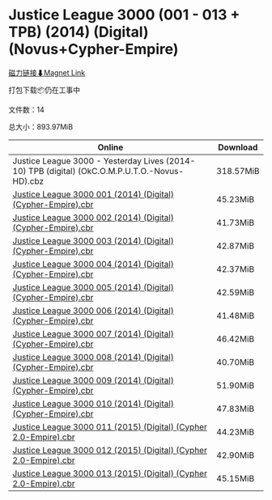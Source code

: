 # Justice League 3000 (001 - 013 + TPB) (2014) (Digital) (Novus+Cypher-Empire)

[磁力链接⬇Magnet Link](magnet:?xt=urn:btih:79167350c880837b124a7231a1e460fe2a30d3d5&dn=Justice%20League%203000%20%28001%20-%20013%20%2B%20TPB%29%20%282014%29%20%28Digital%29%20%28Novus%2BCypher-Empire%29)

打包下载📦仍在工事中

文件数：14

总大小：893.97MiB

Online | Download
--- | ---
Justice League 3000 - Yesterday Lives (2014-10) TPB (digital) (OkC.O.M.P.U.T.O.-Novus-HD).cbz | 318.57MiB
[Justice League 3000 001 (2014) (Digital) (Cypher-Empire).cbr](https://github.com/alicewish/markdown/blob/master/comic/Justice-League-3000-001-2014-Digital-Cypher-Empire-cbr.md) | 45.23MiB
[Justice League 3000 002 (2014) (Digital) (Cypher-Empire).cbr](https://github.com/alicewish/markdown/blob/master/comic/Justice-League-3000-002-2014-Digital-Cypher-Empire-cbr.md) | 41.73MiB
[Justice League 3000 003 (2014) (Digital) (Cypher-Empire).cbr](https://github.com/alicewish/markdown/blob/master/comic/Justice-League-3000-003-2014-Digital-Cypher-Empire-cbr.md) | 42.87MiB
[Justice League 3000 004 (2014) (Digital) (Cypher-Empire).cbr](https://github.com/alicewish/markdown/blob/master/comic/Justice-League-3000-004-2014-Digital-Cypher-Empire-cbr.md) | 42.37MiB
[Justice League 3000 005 (2014) (Digital) (Cypher-Empire).cbr](https://github.com/alicewish/markdown/blob/master/comic/Justice-League-3000-005-2014-Digital-Cypher-Empire-cbr.md) | 42.59MiB
[Justice League 3000 006 (2014) (Digital) (Cypher-Empire).cbr](https://github.com/alicewish/markdown/blob/master/comic/Justice-League-3000-006-2014-Digital-Cypher-Empire-cbr.md) | 41.48MiB
[Justice League 3000 007 (2014) (Digital) (Cypher-Empire).cbr](https://github.com/alicewish/markdown/blob/master/comic/Justice-League-3000-007-2014-Digital-Cypher-Empire-cbr.md) | 46.42MiB
[Justice League 3000 008 (2014) (Digital) (Cypher-Empire).cbr](https://github.com/alicewish/markdown/blob/master/comic/Justice-League-3000-008-2014-Digital-Cypher-Empire-cbr.md) | 40.70MiB
[Justice League 3000 009 (2014) (Digital) (Cypher-Empire).cbr](https://github.com/alicewish/markdown/blob/master/comic/Justice-League-3000-009-2014-Digital-Cypher-Empire-cbr.md) | 51.90MiB
[Justice League 3000 010 (2014) (Digital) (Cypher-Empire).cbr](https://github.com/alicewish/markdown/blob/master/comic/Justice-League-3000-010-2014-Digital-Cypher-Empire-cbr.md) | 47.83MiB
[Justice League 3000 011 (2015) (Digital) (Cypher 2.0-Empire).cbr](https://github.com/alicewish/markdown/blob/master/comic/Justice-League-3000-011-2015-Digital-Cypher-2-0-Empire-cbr.md) | 44.23MiB
[Justice League 3000 012 (2015) (Digital) (Cypher 2.0-Empire).cbr](https://github.com/alicewish/markdown/blob/master/comic/Justice-League-3000-012-2015-Digital-Cypher-2-0-Empire-cbr.md) | 42.90MiB
[Justice League 3000 013 (2015) (Digital) (Cypher 2.0-Empire).cbr](https://github.com/alicewish/markdown/blob/master/comic/Justice-League-3000-013-2015-Digital-Cypher-2-0-Empire-cbr.md) | 45.15MiB